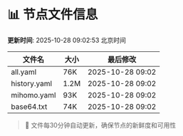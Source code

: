 # 📊 节点文件信息

**更新时间**: 2025-10-28 09:02:53 北京时间

| 文件名 | 大小 | 最后修改 |
|--------|------|----------|
| all.yaml | 76K | 2025-10-28 09:02 |
| history.yaml | 1.2M | 2025-10-28 09:02 |
| mihomo.yaml | 93K | 2025-10-28 09:02 |
| base64.txt | 74K | 2025-10-28 09:02 |

> 🔄 文件每30分钟自动更新，确保节点的新鲜度和可用性
